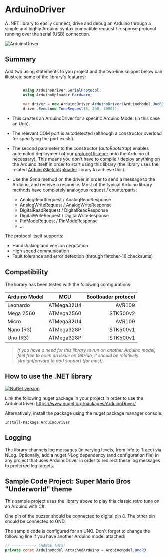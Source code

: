 # ArduinoDriver

A .NET library to easily connect, drive and debug an Arduino through a simple and highly Arduino syntax compatible request / response protocol running over the serial (USB) connection.

![ArduinoDriver](https://github.com/christophediericx/ArduinoDriver/blob/master/Images/ArduinoDriver.png)

## Summary ##
Add two using statements to you project and the two-line snippet below can illustrate some of the library's features:
```csharp

        using ArduinoDriver.SerialProtocol;
        using ArduinoUploader.Hardware;
        
        var driver = new ArduinoDriver.ArduinoDriver(ArduinoModel.UnoR3, true);
        driver.Send(new ToneRequest(8, 200, 1000));

```

* This creates an ArduinoDriver for a specific Arduino Model (in this case an Uno).

* The relevant COM port is autodetected (although a constructor overload for specifying the port exists).

* The second parameter to the constructor (*autoBootstrap*) enables automated deployment of our [protocol listener](Source/ArduinoDriver/ArduinoListener/ArduinoListener.ino) onto the Arduino (if necessary). This means you don't have to compile / deploy anything on the Arduino itself in order to start using this library (the library uses the related [ArduinoSketchUploader](https://github.com/christophediericx/ArduinoSketchUploader) library to achieve this).

* Use the *Send* method on the driver in order to send a message to the Arduino, and receive a response. Most of the typical Arduino library methods have completely analogous request / counterparts:

  * AnalogReadRequest / AnalogReadResponse
  * AnalogWriteRequest / AnalogWriteResponse
  * DigitalReadRequest / DigitalReadResponse
  * DigitalWriteRequest / DigitalWriteResponse
  * PinModeRequest / PinModeResponse
  * ...

The protocol itself supports:
* Handshaking and version negotation
* High speed communication
* Fault tolerance and error detection (through fletcher-16 checksums)

## Compatibility ##

The library has been tested with the following configurations:

| Arduino Model | MCU           | Bootloader protocol |
| ------------- |:-------------:| -------------------:|
| Leonardo      | ATMega32U4    | AVR109              |
| Mega 2560     | ATMega2560    | STK500v2            |
| Micro         | ATMega32U4    | AVR109              |
| Nano (R3)     | ATMega328P    | STK500v1            |
| Uno (R3)      | ATMega328P    | STK500v1            |

> *If you have a need for this library to run on another Arduino model, feel free to open an issue on GitHub, it should be relatively straightforward to add support (for most).*

## How to use the .NET library ##

[![NuGet version](https://badge.fury.io/nu/ArduinoDriver.svg)](https://badge.fury.io/nu/ArduinoDriver)

Link the following nuget package in your project in order to use the ArduinoDriver: https://www.nuget.org/packages/ArduinoDriver/

Alternatively, install the package using the nuget package manager console:

```
Install-Package ArduinoDriver
```

## Logging ##

The library channels log messages (in varying levels, from Info to Trace) via NLog. Optionally, add a nuget NLog dependency (and configuration file) in any project that uses ArduinoDriver in order to redirect these log messages to preferred log targets.

## Sample Code Project: Super Mario Bros "Underworld" theme ##

This sample project uses the library above to play this classic retro tune on an Arduino with C#.

One pin of the buzzer should be connected to digital pin 8. The other pin should be connected to GND.

The sample code is configured for an UNO. Don't forget to change the following line if you have another Arduino model attached:

```csharp
// ----------> CHANGE THIS!
private const ArduinoModel AttachedArduino = ArduinoModel.UnoR3;
```
